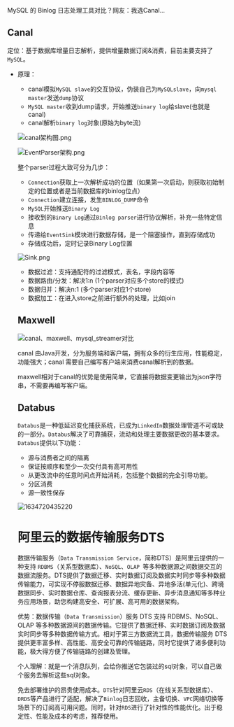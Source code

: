 MySQL 的 Binlog 日志处理工具对比？网友：我选Canal...

## **Canal** 

定位：基于数据库增量日志解析，提供增量数据订阅&消费，目前主要支持了`MySQL`。 

- 原理：

  - canal模拟`MySQL slave`的交互协议，伪装自己为`MySQLslave`，向`mysql master`发送`dump`协议
  - `MySQL master`收到dump请求，开始推送`binary log`给slave(也就是canal)
  - canal解析`binary log`对象(原始为byte流)

  ![canal架构图.png](https://imgconvert.csdnimg.cn/aHR0cHM6Ly91cGxvYWQtaW1hZ2VzLmppYW5zaHUuaW8vdXBsb2FkX2ltYWdlcy8xNTQxMzUwLWZhYzMwYmQ3NGZhMjA0ZDUucG5n?x-oss-process=image/format,png) 

  ![EventParser架构.png](https://imgconvert.csdnimg.cn/aHR0cHM6Ly91cGxvYWQtaW1hZ2VzLmppYW5zaHUuaW8vdXBsb2FkX2ltYWdlcy8xNTQxMzUwLTJjNjgzOGViN2NhOTcxNWMucG5n?x-oss-process=image/format,png) 

  整个parser过程大致可分为几步：

  - `Connection`获取上一次解析成功的位置（如果第一次启动，则获取初始制定的位置或者是当前数据库的binlog位点）
  - `Connection`建立连接，发生`BINLOG_DUMP`命令
  - `MySQL`开始推送`Binary Log`
  - 接收到的`Binary Log`通过`Binlog parser`进行协议解析，补充一些特定信息
  - 传递给`EventSink`模块进行数据存储，是一个阻塞操作，直到存储成功
  - 存储成功后，定时记录Binary Log位置

  ![Sink.png](https://imgconvert.csdnimg.cn/aHR0cHM6Ly91cGxvYWQtaW1hZ2VzLmppYW5zaHUuaW8vdXBsb2FkX2ltYWdlcy8xNTQxMzUwLThmMjhmMzE1ZDA0ZjVlYjgucG5n?x-oss-process=image/format,png) 

  - 数据过滤：支持通配符的过滤模式，表名，字段内容等
  - 数据路由/分发：解决1:n (1个parser对应多个store的模式)
  - 数据归并：解决n:1 (多个parser对应1个store)
  - 数据加工：在进入store之前进行额外的处理，比如join

  ## Maxwell

  ![canal、maxwell、mysql_streamer对比](https://imgconvert.csdnimg.cn/aHR0cDovL2ltYWdlLmxhaWppYW5mZW5nLm9yZy8yMDE5MDMxMF8xNjMwMjMucG5n?x-oss-process=image/format,png) 

  canal 由Java开发，分为服务端和客户端，拥有众多的衍生应用，性能稳定，功能强大；canal 需要自己编写客户端来消费canal解析到的数据。

  maxwell相对于canal的优势是使用简单，它直接将数据变更输出为json字符串，不需要再编写客户端。

  ## Databus

  `Databus`是一种低延迟变化捕获系统，已成为`LinkedIn`数据处理管道不可或缺的一部分。`Databus`解决了可靠捕获，流动和处理主要数据更改的基本要求。`Databus`提供以下功能：

  - 源与消费者之间的隔离
  - 保证按顺序和至少一次交付具有高可用性
  - 从更改流中的任意时间点开始消耗，包括整个数据的完全引导功能。
  - 分区消费
  - 源一致性保存

  ![1634720435220](E:\other\网络\assets\1634720435220.png)

  # **阿里云的数据传输服务DTS**

  数据传输服务（`Data Transmission Service`，简称DTS）是阿里云提供的一种支持 `RDBMS`（关系型数据库）、`NoSQL`、`OLAP `等多种数据源之间数据交互的数据流服务。DTS提供了数据迁移、实时数据订阅及数据实时同步等多种数据传输能力，可实现不停服数据迁移、数据异地灾备、异地多活(单元化)、跨境数据同步、实时数据仓库、查询报表分流、缓存更新、异步消息通知等多种业务应用场景，助您构建高安全、可扩展、高可用的数据架构。

  优势：数据传输（`Data Transmission`）服务 DTS 支持 RDBMS、NoSQL、OLAP 等多种数据源间的数据传输。它提供了数据迁移、实时数据订阅及数据实时同步等多种数据传输方式。相对于第三方数据流工具，数据传输服务 DTS 提供更丰富多样、高性能、高安全可靠的传输链路，同时它提供了诸多便利功能，极大得方便了传输链路的创建及管理。

  个人理解：就是一个消息队列，会给你推送它包装过的sql对象，可以自己做个服务去解析这些sql对象。

  免去部署维护的昂贵使用成本。`DTS`针对阿里云`RDS`（在线关系型数据库）、`DRDS`等产品进行了适配，解决了`Binlog`日志回收，主备切换、`VPC`网络切换等场景下的订阅高可用问题。同时，针对`RDS`进行了针对性的性能优化。出于稳定性、性能及成本的考虑，推荐使用。